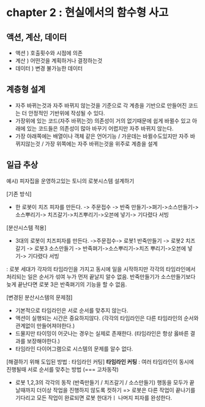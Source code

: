 # chapter 2 : 현실에서의 함수형 사고

## 액션, 계산, 데이터

- 액션 ) 호출횟수와 시점에 의존
- 계산 ) 어떤것을 계획하거나 결정하는것
- 데이터 ) 변경 불가능한 데이터

## 계층형 설계

- 자주 바뀌는것과 자주 바뀌지 않는것을 기준으로 각 계층을 기반으로 만들어진 코드는 더 안정적인 기반위에 작성될 수 있다.
- 가장위에 있는 코드(자주 바뀌는것) 의존성이 거의 없기때문에 쉽게 바뀔수 있고 아래에 있는 코드들은 의존성이 많아 바꾸기 어렵지만 자주 바뀌지 않는다.
- 가장 아래쪽에는 배열이나 객체 같은 언어기능 / 가운데는 바뀔수도있지만 자주 바뀌지않는것 / 가장 위쪽에는 자주 바뀌는것을 위주로 계층을 설계

## 일급 추상

예시) 피자집을 운영하고있는 토니의 로봇시스템 설계하기

[기존 방식]

- 한 로봇이 치즈 피자를 만든다.
  -> 주문접수 -> 반죽 만들기->펴기->소스만들기-> 소스뿌리기-> 치즈갈기->치즈뿌리기->오븐에 넣기-> 기다렸다 서빙

[분산시스템 적용]

- 3대의 로봇이 치즈피자를 만든다.
  ->주문접수-> 로봇1 반죽만들기
  -> 로봇2 치즈갈기
  -> 로봇3 소스만들기 -> 반죽펴기->소스뿌리기->치즈 뿌리기->오븐에 넣기-> 기다렸다 서빙

: 로봇 세대가 각자의 타임라인을 가지고 동시에 일을 시작하지만 각각의 타임라인에서 처리되는 일은 순서가 섞여 누가 먼저 끝날지 알수 없음. 반죽만들기가 소스만들기보다 늦게 끝난다면 로봇 3은 반죽펴기의 기능을 할 수 없음.

[변경된 분산시스템의 문제점]

- 기본적으로 타임라인은 서로 순서를 맞추지 않는다.
- 액션이 실행되는 시간은 중요하지않다. (각각의 타임라인은 다른 타임라인의 순서와 관계없이 만들어져야한다.)
- 드물지만 타이밍이 어긋나는 경우는 실제로 존재한다. (타임라인은 항상 옳바른 결과를 보장해야한다.)
- 타임라인 다이어그램으로 시스템의 문제를 알수 없다.

[해결하기 위해 도입된 방법 : 타임라인 커팅]
**타임라인 커팅** : 여러 타임라인이 동시에 진행될때 서로 순서를 맞추는 방법 (=== 고차동작)

- 로봇 1,2,3의 각각의 동작 (반죽만들기 / 치즈갈기 / 소스만들기) 행동을 모두가 끝날때까지 더이상 작업을 진행하지 않도록 컷하기
  => 로봇은 다른 작업이 끝나기를 기다리고 모든 작업이 완료되면 로봇 한대가ㅣ 나머지 피자를 완성한다.
